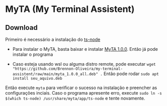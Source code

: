 # MyTA (My Terminal Assistent)


## Download
Primeiro é necessário a instalação do [ts-node](https://github.com/TypeStrong/ts-node)

* Para instalar o MyTA, basta baixar e instalar [MyTA 1.0.0](https://github.com/Brennon-Oliveira/my-terminal-assistent/raw/main/myta_1.0.0_all.deb). Então já pode instalar o programa

* Caso esteja usando wsl ou alguma distro remote, pode executar `wget "https://github.com/Brennon-Oliveira/my-terminal-assistent/raw/main/myta_1.0.0_all.deb" .`
Então pode rodar `sudo apt install seu_aquivo.deb`

Então execute `myta` para verificar o sucesso na instalação e preencher as configurações inciais.
Caso o programa apresente erro, execute `sudo ln -s $(which ts-node) /usr/share/myta/app/ts-node` e tente novamente.
